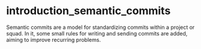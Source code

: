 # introduction_semantic_commits
Semantic commits are a model for standardizing commits within a project or squad. In it, some small rules for writing and sending commits are added, aiming to improve recurring problems. 
